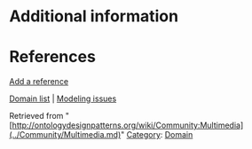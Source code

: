 #  Additional information


#  References


[Add a reference](index.php@title=Odp%253AAdd_reference&subject=../Community/Multimedia.md "http://ontologydesignpatterns.org/wiki/index.php?title=Odp:Add_reference&subject=Community%3AMultimedia")


  




[Domain list](../Community/Domain.md "Community:Domain") | [Modeling issues](../Community/Main.md "Community:Main")


Retrieved from "[http://ontologydesignpatterns.org/wiki/Community:Multimedia](../Community/Multimedia.md)"
 [Category](http://ontologydesignpatterns.org/wiki/Special:Categories "Special:Categories"): [Domain](../Category/Domain.md "Category:Domain")